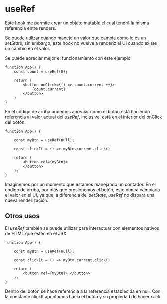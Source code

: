 # useRef

Este hook me permite crear un objeto mutable el cual tendrá la misma referencia entre renders.

Se puede utilizar cuando manejo un valor que cambia como lo es un _setState_, sin embargo, este hook no vuelve a renderiz el UI cuando existe un cambio en el valor.

Se puede apreciar mejor el funcionamiento con este ejemplo:

```
function App() {
    const count = useRef(0);

    return (
        <button onClick={() => count.current ++}>
            {count.current}
        </button>
    )
}
```

En el código de arriba podemos apreciar como el botón está haciendo referencia al valor actual del _useRef_, inclusive, está en el interior del onClick del botón.

```
function App() {

    const myBtn = useRef(null);

    const clickIt = () => myBtn.current.click()

    return (
        <button ref={myBtn}>
        </button>
    );
}
```

Imaginemos por un momento que estamos manejando un contador. En el código de arriba, por más que presionemos el botón, este nunca cambiaría el valor en el UI, ya que, a diferencia del _setState_, _useRef_ no dispara una nueva renderización.

## Otros usos

El _useRef_ también se puede utilizar para interactuar con elementos nativos de HTML que estén en el JSX.

```
function App() {

    const myBtn = useRef(null);

    const clickIt = () => myBtn.current.click()

    return (
        <button ref={myBtn}> </button>
    );
}
```

Dentro del botón se hace referencia a la referencia establecida en null. Con la constante clickIt apuntamos hacia el botón y su propiedad de hacer _click_
